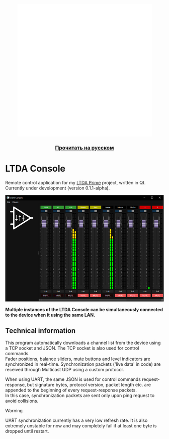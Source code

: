 <p align="center">
    <picture>
        <source media="(prefers-color-scheme: dark)" srcset="img/logo.svg">
        <source media="(prefers-color-scheme: light)" srcset="img/logo_inverted.svg">
        <img alt="Project logo" src="img/logo.svg">
    </picture><br>
</p>
<h3 align="center"><a href="README-ru.md">Прочитать на русском</a></h3>


# LTDA Console
Remote control application for my <a href="https://github.com/lethanner/ltda-prime">LTDA Prime</a> project, written in Qt.  
Currently under development (version 0.1.1-alpha).  


<p align="center"><img src="img/screenshot-v0.1-alpha.png"></p>


**Multiple instances of the LTDA Console can be simultaneously connected to the device when it using the same LAN.**  
## Technical information
This program automatically downloads a channel list from the device using a TCP socket and JSON. The TCP socket is also used for control commands.  
Fader positions, balance sliders, mute buttons and level indicators are synchronized in real-time. Synchronization packets ('live data' in code) are received through Multicast UDP using a custom protocol.  
  
When using UART, the same JSON is used for control commands request-response, but signature bytes, protocol version, packet length etc. are appended to the beginning of every request-response packets.  
In this case, synchronization packets are sent only upon ping request to avoid collisions.
> [!WARNING]
> UART synchronization currently has a very low refresh rate. It is also extremely unstable for now and may completely fail if at least one byte is dropped until restart.